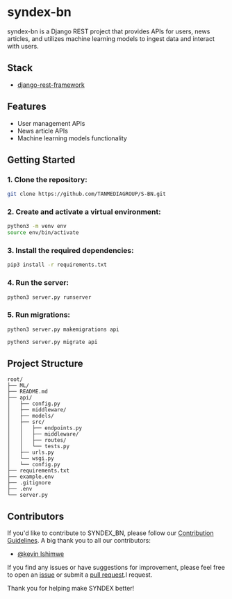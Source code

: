 # syndex-bn

syndex-bn is a Django REST project that provides APIs for users, news articles, and utilizes machine learning models to ingest data and interact with users.

## Stack

- [django-rest-framework](https://www.django-rest-framework.org)

## Features

- User management APIs
- News article APIs
- Machine learning models functionality

## Getting Started

### 1. Clone the repository:

```bash
git clone https://github.com/TANMEDIAGROUP/S-BN.git
```

### 2. Create and activate a virtual environment:

```bash
python3 -m venv env
source env/bin/activate
```
### 3. Install the required dependencies:
```bash
pip3 install -r requirements.txt
```
### 4. Run the server:
```bash
python3 server.py runserver
```
### 5. Run migrations:
```bash
python3 server.py makemigrations api
```
```bash
python3 server.py migrate api
```
## Project Structure
```tree
root/
├── ML/
├── README.md
├── api/
│   ├── config.py
│   ├── middleware/
│   ├── models/
│   ├── src/
│   │   ├── endpoints.py
│   │   ├── middleware/
│   │   ├── routes/
│   │   └── tests.py
│   ├── urls.py
│   └── wsgi.py
│   └── config.py
├── requirements.txt
├── example.env
├── .gitignore
├── .env
└── server.py
```

## Contributors

If you'd like to contribute to SYNDEX_BN, please follow our [Contribution Guidelines](CONTRIBUTING.md).
A big thank you to all our contributors:

- [@kevin Ishimwe](https://github.com/Kevin-ishimwe/)

If you find any issues or have suggestions for improvement, please feel free to open an [issue](https://github.com/TANMEDIAGROUP/brandz-project/issues) or submit a [pull request](https://github.com/TANMEDIAGROUP/brandz-project/pulls).l request.

Thank you for helping make SYNDEX better!
